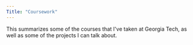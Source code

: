 ```yaml
---
Title: "Coursework"
---
```

This summarizes some of the courses that I've taken at Georgia Tech, as well as some of the projects I can talk about. 